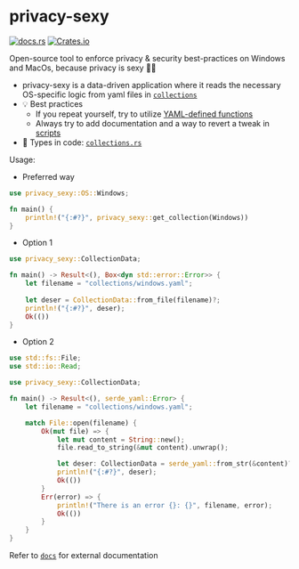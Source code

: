 # privacy-sexy

[![docs.rs](https://img.shields.io/docsrs/privacy-sexy?style=flat-square)](https://docs.rs/privacy-sexy/latest/privacy_sexy/)
[![Crates.io](https://img.shields.io/crates/v/privacy-sexy?style=flat-square)](https://crates.io/crates/privacy-sexy)

Open-source tool to enforce privacy & security best-practices on Windows and MacOs, because privacy is sexy 🍑🍆

- privacy-sexy is a data-driven application where it reads the necessary OS-specific logic from
  yaml files in [`collections`](collections)
- 💡 Best practices
    - If you repeat yourself, try to utilize [YAML-defined functions](FunctionData)
    - Always try to add documentation and a way to revert a tweak in [scripts](ScriptData)
- 📖 Types in code: [`collections.rs`](src/collection.rs)

Usage:

- Preferred way
```rust
use privacy_sexy::OS::Windows;

fn main() {
    println!("{:#?}", privacy_sexy::get_collection(Windows))
}
```

- Option 1
```rust
use privacy_sexy::CollectionData;

fn main() -> Result<(), Box<dyn std::error::Error>> {
    let filename = "collections/windows.yaml";
    
    let deser = CollectionData::from_file(filename)?;
    println!("{:#?}", deser);
    Ok(())
}
```

- Option 2
```rust
use std::fs::File;
use std::io::Read;

use privacy_sexy::CollectionData;

fn main() -> Result<(), serde_yaml::Error> {
    let filename = "collections/windows.yaml";

    match File::open(filename) {
        Ok(mut file) => {
            let mut content = String::new();
            file.read_to_string(&mut content).unwrap();

            let deser: CollectionData = serde_yaml::from_str(&content)?;
            println!("{:#?}", deser);
            Ok(())
        }
        Err(error) => {
            println!("There is an error {}: {}", filename, error);
            Ok(())
        }
    }
}
```

Refer to [`docs`](https://github.com/undergroundwires/privacy.sexy/tree/master/docs) for external documentation